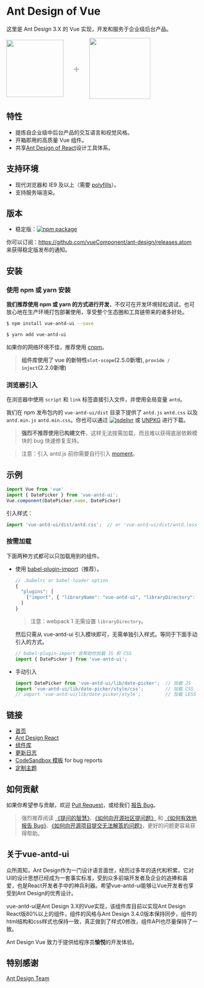 
# Ant Design of Vue

这里是 Ant Design 3.X 的 Vue 实现，开发和服务于企业级后台产品。

<div class="pic-plus">
  <img width="150" src="https://gw.alipayobjects.com/zos/rmsportal/KDpgvguMpGfqaHPjicRK.svg">
  <span>+</span>
  <img width="160" src="https://cn.vuejs.org/images/logo.png">
</div>

<style>
.pic-plus > * {
  display: inline-block !important;
  vertical-align: middle;
}
.pic-plus span {
  font-size: 30px;
  color: #aaa;
  margin: 0 20px;
}
</style>


## 特性

- 提炼自企业级中后台产品的交互语言和视觉风格。
- 开箱即用的高质量 Vue 组件。
- 共享[Ant Design of React](http://ant-design.gitee.io/docs/spec/introduce-cn)设计工具体系。

## 支持环境

* 现代浏览器和 IE9 及以上（需要 [polyfills](https://vuecomponent.github.io/ant-design/docs/react/getting-started-cn#兼容性)）。
* 支持服务端渲染。

## 版本

- 稳定版：[![npm package](https://img.shields.io/npm/v/vue-antd-ui.svg?style=flat-square)](https://www.npmjs.org/package/vue-antd-ui)

你可以订阅：https://github.com/vueComponent/ant-design/releases.atom 来获得稳定版发布的通知。

## 安装

### 使用 npm 或 yarn 安装

**我们推荐使用 npm 或 yarn 的方式进行开发**，不仅可在开发环境轻松调试，也可放心地在生产环境打包部署使用，享受整个生态圈和工具链带来的诸多好处。

```bash
$ npm install vue-antd-ui --save
```

```bash
$ yarn add vue-antd-ui
```

如果你的网络环境不佳，推荐使用 [cnpm](https://github.com/cnpm/cnpm)。

> **组件库使用了 vue 的新特性`slot-scope`(2.5.0新增), `provide / inject`(2.2.0新增)**

### 浏览器引入

在浏览器中使用 `script` 和 `link` 标签直接引入文件，并使用全局变量 `antd`。

我们在 npm 发布包内的 `vue-antd-ui/dist` 目录下提供了 `antd.js` `antd.css` 以及 `antd.min.js` `antd.min.css`。你也可以通过 [![jsdelivr](https://data.jsdelivr.com/v1/package/npm/vue-antd-ui/badge)](https://www.jsdelivr.com/package/npm/vue-antd-ui)
 或 [UNPKG](https://unpkg.com/vue-antd-ui/dist/) 进行下载。

> **强烈不推荐使用已构建文件**，这样无法按需加载，而且难以获得底层依赖模块的 bug 快速修复支持。

> 注意：引入 antd.js 前你需要自行引入 [moment](http://momentjs.com/)。

## 示例

```jsx
import Vue from 'vue'
import { DatePicker } from 'vue-antd-ui';
Vue.component(DatePicker.name, DatePicker)
```

引入样式：

```jsx
import 'vue-antd-ui/dist/antd.css';  // or 'vue-antd-ui/dist/antd.less'
```

### 按需加载

下面两种方式都可以只加载用到的组件。

- 使用 [babel-plugin-import](https://github.com/ant-design/babel-plugin-import)（推荐）。

   ```js
   // .babelrc or babel-loader option
   {
     "plugins": [
       ["import", { "libraryName": "vue-antd-ui", "libraryDirectory": "es", "style": "css" }] // `style: true` 会加载 less 文件
     ]
   }
   ```

   > 注意：webpack 1 无需设置 `libraryDirectory`。

   然后只需从 vue-antd-ui 引入模块即可，无需单独引入样式。等同于下面手动引入的方式。

   ```jsx
   // babel-plugin-import 会帮助你加载 JS 和 CSS
   import { DatePicker } from 'vue-antd-ui';
   ```

- 手动引入

   ```jsx
   import DatePicker from 'vue-antd-ui/lib/date-picker';  // 加载 JS
   import 'vue-antd-ui/lib/date-picker/style/css';        // 加载 CSS
   // import 'vue-antd-ui/lib/date-picker/style';         // 加载 LESS
   ```

## 链接

- [首页](https://vuecomponent.github.io/ant-design/)
- [Ant Design React](https://ant.design/)
- [组件库](https://vuecomponent.github.io/ant-design/docs/react/introduce-cn)
- [更新日志](/ant-design/changelog-cn)
- [CodeSandbox 模板](https://codesandbox.io/s/2wpk21kzvr) for bug reports
- [定制主题](/ant-design/docs/vue/customize-theme-cn)


## 如何贡献

如果你希望参与贡献，欢迎 [Pull Request](https://github.com/vueComponent/ant-design/pulls)，或给我们 [报告 Bug](https://github.com/vueComponent/ant-design/issues)。

> 强烈推荐阅读 [《提问的智慧》](https://github.com/ryanhanwu/How-To-Ask-Questions-The-Smart-Way)、[《如何向开源社区提问题》](https://github.com/seajs/seajs/issues/545) 和 [《如何有效地报告 Bug》](http://www.chiark.greenend.org.uk/%7Esgtatham/bugs-cn.html)、[《如何向开源项目提交无法解答的问题》](https://zhuanlan.zhihu.com/p/25795393)，更好的问题更容易获得帮助。

## 关于vue-antd-ui

众所周知，Ant Design作为一门设计语言面世，经历过多年的迭代和积累，它对UI的设计思想已经成为一套事实标准，受到众多前端开发者及企业的追捧和喜爱，也是React开发者手中的神兵利器。希望vue-antd-ui能够让Vue开发者也享受到Ant Design的优秀设计。

vue-antd-ui是Ant Design 3.X的Vue实现，该组件库目前以实现Ant Design React版80%以上的组件，组件的风格与Ant Design 3.4.0版本保持同步，组件的html结构和css样式也保持一致，真正做到了样式0修改，组件API也尽量保持了一致。

Ant Design Vue 致力于提供给程序员**愉悦**的开发体验。

## 特别感谢

[Ant Design Team](https://github.com/ant-design/ant-design/blob/master/AUTHORS.txt)

